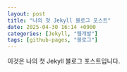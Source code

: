 ```yaml
---
layout: post
title: "나의 첫 Jekyll 블로그 포스트"
date: 2025-04-30 16:14 +0900
categories: [Jekyll, "웹개발"]
tags: [github‑pages, "블로그"]
---
```


이것은 나의 첫 Jekyll 블로그 포스트입니다. 
